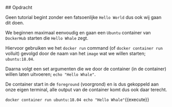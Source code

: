 ## Opdracht

Geen tutorial begint zonder een fatsoenlijke `Hello World` dus ook wij gaan dit doen. 

We beginnen maximaal eenvoudig en gaan een `Ubuntu` container van `DockerHub` starten die `Hello Whale` zegt. 

Hiervoor gebruiken we het `docker run` command (of `docker container run` volluit) gevolgd door de naam van het `image` wat we willen starten; `ubuntu:18.04`.

Daarna volgt een set argumenten die we door de container (in de container) willen laten uitvoeren; `echo "Hello Whale"`.

De container start in de `foreground` (voorgrond) en is dus gekoppeld aan onze eigen terminal, alle output van de container komt dus ook daar terecht. 

`docker container run ubuntu:18.04 echo "Hello Whale"`{{execute}}
